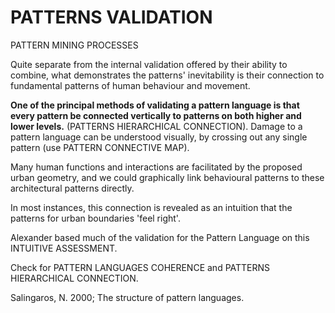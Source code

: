 # PATTERNS VALIDATION

PATTERN MINING PROCESSES

Quite separate from the internal validation offered by their ability to combine, what demonstrates the patterns' inevitability is their connection to fundamental patterns of human behaviour and movement. 

**One of the principal methods of validating a pattern language is that every pattern be connected vertically to patterns on both higher and lower levels.** (PATTERNS HIERARCHICAL CONNECTION). Damage to a pattern language can be understood visually, by crossing out any single pattern (use PATTERN CONNECTIVE MAP).

Many human functions and interactions are facilitated by the proposed urban geometry, and we could graphically link behavioural patterns to these architectural patterns directly. 

In most instances, this connection is revealed as an intuition that the patterns for urban boundaries 'feel right'. 

Alexander based much of the validation for the Pattern Language on this INTUITIVE ASSESSMENT.

Check for PATTERN LANGUAGES COHERENCE and PATTERNS HIERARCHICAL CONNECTION.


Salingaros, N. 2000; The structure of pattern languages.
